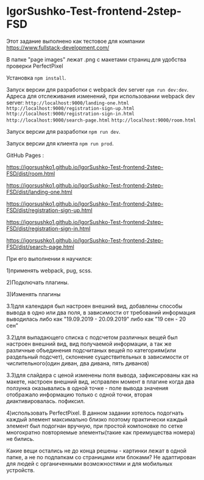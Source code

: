 # IgorSushko-Test-frontend-2step-FSD
Этот задание выполнено как тестовое для компании https://www.fullstack-development.com/

В папке "page images" лежат .png с макетами страниц для удобства проверки PerfectPixel

Установка `npm install`.

Запуск версии для разработки с webpack dev server `npm run dev:dev`.
Адреса для отслеживания изменений, при использовании webpack dev server:
`http://localhost:9000/landing-one.html`
`http://localhost:9000/registration-sign-up.html`
`http://localhost:9000/registration-sign-in.html`
`http://localhost:9000/search-page.html`
`http://localhost:9000/room.html`

Запуск версии для разработки `npm run dev`.

Запуск версии для клиента `npm run prod`.

GitHub Pages :

https://igorsushko1.github.io/IgorSushko-Test-frontend-2step-FSD/dist/room.html

https://igorsushko1.github.io/IgorSushko-Test-frontend-2step-FSD/dist/landing-one.html

https://igorsushko1.github.io/IgorSushko-Test-frontend-2step-FSD/dist/registration-sign-up.html

https://igorsushko1.github.io/IgorSushko-Test-frontend-2step-FSD/dist/registration-sign-in.html

https://igorsushko1.github.io/IgorSushko-Test-frontend-2step-FSD/dist/search-page.html

При его выполнении я научился:

1)применять webpack, pug, scss.

2)Подключать плагины.

3)Изменять плагины

3.1)для календаря был настроен внешний вид, добавлены способы вывода в одно или два поля, в зависимости от требований
информация выводилась либо как "19.09.2019 - 20.09.2019" либо как "19 сен - 20 сен"

3.2)для выпадающего списка с подсчетом различных вещей был настроен внешний вид,
вид получаемой информации, а так же различные объединения подсчитаных вещей по категориям(или раздельный подсчет), склонение
существительных в зависимости от числительного(один диван, два дивана, пять диванов)

3.3)для слайдера с ценой изменены поля вывода, зафиксированы как на макете, настроен внешний вид, исправлен момент в плагине
когда два ползунка оказывались в одной точке - поле вывода значения отображало информацию только с одной точки,
вторая диактивировалась. пофиксил.

4)использовать PerfectPixel. В данном задании хотелось подогнать каждый элемент максимально близко поэтому практически каждый элемент
был подогнан вручную, при простой компоновке по сетке многократно повторяемые элементы(такие как преимущества номера) не бились.

Какие вещи остались не до конца решены - картинки лежат в одной папке, а не по подпапкам со страницами или блоками? Не адаптирован для людей с органиченными возможностями и для мобильных устройств.
